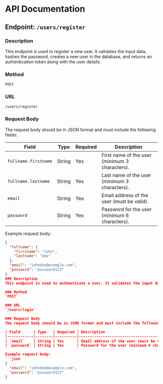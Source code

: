 # API Documentation

## Endpoint: `/users/register`

### Description
This endpoint is used to register a new user. It validates the input data, hashes the password, creates a new user in the database, and returns an authentication token along with the user details.

### Method
`POST`

### URL
`/users/register`

### Request Body
The request body should be in JSON format and must include the following fields:

| Field               | Type   | Required | Description                                      |
|---------------------|--------|----------|--------------------------------------------------|
| `fullname.firstname`| String | Yes      | First name of the user (minimum 3 characters).  |
| `fullname.lastname` | String | Yes      | Last name of the user (minimum 3 characters).   |
| `email`             | String | Yes      | Email address of the user (must be valid).      |
| `password`          | String | Yes      | Password for the user (minimum 6 characters).   |

Example request body:
```json
{
  "fullname": {
    "firstname": "John",
    "lastname": "Doe"
  },
  "email": "johndoe@example.com",
  "password": "password123"
}
### Description
This endpoint is used to authenticate a user. It validates the input data, checks the user's credentials, and returns an authentication token along with the user details if the login is successful.

### Method
`POST`

### URL
`/users/login`

### Request Body
The request body should be in JSON format and must include the following fields:

| Field      | Type   | Required | Description                                      |
|------------|--------|----------|--------------------------------------------------|
| `email`    | String | Yes      | Email address of the user (must be valid).      |
| `password` | String | Yes      | Password for the user (minimum 6 characters).   |

Example request body:
```json
{
  "email": "johndoe@example.com",
  "password": "password123"
}